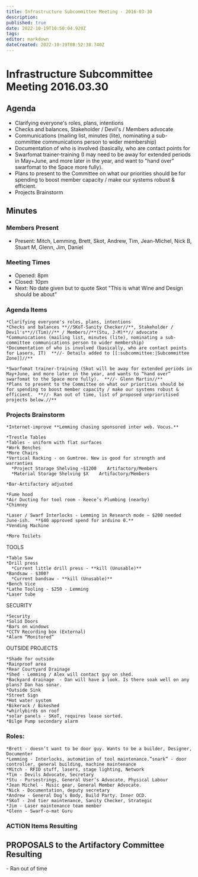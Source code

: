 ```yaml
---
title: Infrastructure Subcommittee Meeting - 2016-03-30
description: 
published: true
date: 2022-10-19T10:50:04.928Z
tags: 
editor: markdown
dateCreated: 2022-10-19T08:52:38.740Z
---
```


# Infrastructure Subcommittee Meeting 2016.03.30

## Agenda

-   Clarifying everyone's roles, plans, intentions
-   Checks and balances, Stakeholder / Devil's / Members advocate
-   Communications (mailing list, minutes (lite), nominating a sub-committee communications person to wider membership)
-   Documentation of who is involved (basically, who are contact points for
-   Swarfomat trainer-training (I may need to be away for extended periods in May+June, and more later in the year, and want to "hand over" swarfomat to the Space more fully).
-   Plans to present to the Committee on what our priorities should be for spending to boost member capacity / make our systems robust & efficient.
-   Projects Brainstorm

## Minutes

### Members Present

-   Present: Mitch, Lemming, Brett, Skot, Andrew, Tim, Jean-Michel, Nick B, Stuart M, Glenn, Jim, Daniel

### Meeting Times

-   Opened: 8pm
-   Closed: 10pm
-   Next: No date given but to quote Skot "This is what Wine and Design should be about"

### Agenda Items

    *Clarifying everyone's roles, plans, intentions
    *Checks and balances **//SKoT-Sanity Checker//**, Stakeholder / Devil's**//(Tim)//** / Members//**(Stu, J-M)**// advocate
    *Communications (mailing list, minutes (lite), nominating a sub-committee communications person to wider membership)
    *Documentation of who is involved (basically, who are contact points for Lasers, IT)  **//- Details added to [[:subcommittee:|Subcommittee Zone]]//**

    *Swarfomat trainer-training (Skot will be away for extended periods in May+June, and more later in the year, and wants to “hand over” swarfomat to the Space more fully).  **//- Glenn Martin//**
    *Plans to present to the Committee on what our priorities should be for spending to boost member capacity / make our systems robust & efficient.  **//- Ran out of time, list of proposed unprioritised projects below.//**

### Projects Brainstorm

    *Internet-improve **Lemming chasing sponsored inter web. Vocus.**

    *Trestle Tables
    *Tables - uniform with flat surfaces
    *Work Benches
    *More Chairs
    *Vertical Racking - on Gumtree. New is good for strength and warranties
      *Project Storage Shelving ~$1200    Artifactory/Members
      *Material Storage Shelving $X    Artifactory/Members

    *Bar-Artifactory adjusted

    *Fume hood
    *Air Ducting for tool room - Reece’s Plumbing (nearby)
    *Chimney 

    *Laser / Swarf Interlocks - Lemming in Research mode ~ $200 needed June-ish.  **$40 approved spend for arduino 0.**
    *Vending Machine

    *More Toilets

TOOLS

    *Table Saw
    *Drill press
      *Current little drill press - **kill (Unusable)**
    *Bandsaw - $300?
      *Current bandsaw - **kill (Unusable)**
    *Bench Vice
    *Lathe Tooling - $250 - Lemming
    *Laser tube

SECURITY

    *Security 
    *Solid Doors
    *Bars on windows
    *CCTV Recording box (External)
    *Alarm “Monitored”

OUTSIDE PROJECTS

    *Shade for outside
    *Rainproof area
    *Rear Courtyard Drainage
    *Shed - Lemming / Alex will contact guy on shed.
    *Backyard drainage  - Dan will have a look. Is there soak well on any plans? Dan has sonar.
    *Outside Sink
    *Street Sign
    *Hot water system
    *Bikerack / Bikeshed
    *whirlybirds on roof
    *solar panels - SKoT, requires lease sorted.
    *Bilge Pump secondary alarm

### Roles:

    *Brett - doesn’t want to be door guy. Wants to be a builder, Designer, Documenter
    *Lemming - Interlocks, automation of tool maintenance.”snark” - door controller, general building, machine maintenance
    *Mitch - RFID stuff, lasers, stage lighting, Network
    *Tim - Devils Advocate, Secretary
    *Stu - Pursestrings, General User’s Advocate, Physical Labour
    *Jean Michel - Music gear, General Member Advocate.
    *Nick - Documentation, deputy secretary
    *Andrew - General Dog’s Body, Build Party. Inner OCD. 
    *SKoT - 2nd tier maintenance, Sanity Checker, Strategic
    *Jim - Laser maintenance team member
    *Glenn - Swarf-o-mat Guru

### ACTION Items Resulting

## PROPOSALS to the Artifactory Committee Resulting

\- Ran out of time
